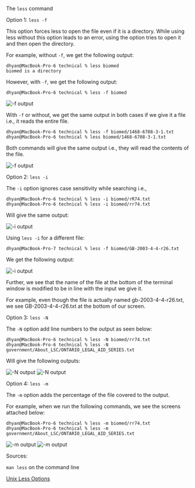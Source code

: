 The `less` command

Option 1: `less -f`

This option forces less to open the file even if it is a directory. While using less without this option leads to an error, using the option tries to open it and then open the directory.

For example, without `-f`, we get the following output:

```
dhyan@MacBook-Pro-6 technical % less biomed
biomed is a directory
```

However, with `-f`, we get the following output:

```
dhyan@MacBook-Pro-6 technical % less -f biomed
```

![-f output](ssless.png)


With `-f` or without, we get the same output in both cases if we give it a file i.e., it reads the entire file.


```
dhyan@MacBook-Pro-6 technical % less -f biomed/1468-6708-3-1.txt
dhyan@MacBook-Pro-6 technical % less biomed/1468-6708-3-1.txt
```
Both commands will give the same output i.e., they will read the contents of the file.

![-f output](ssless7.png)


Option 2: `less -i`


The `-i` option ignores case sensitivity while searching i.e., 

```
dhyan@MacBook-Pro-6 technical % less -i biomed/rR74.txt
dhyan@MacBook-Pro-6 technical % less -i biomed/rr74.txt
```

 
Will give the same output:


![-i output](ssless2.png)

Using `less -i` for a different file:

`dhyan@MacBook-Pro-7 technical % less -f biomed/GB-2003-4-4-r26.txt`

We get the following output:

![-i output](ssless8.png)


Further, we see that the name of the file at the bottom of the terminal window is modified to be in line with the input we give it.

For example, even though the file is actually named gb-2003-4-4-r26.txt, we see GB-2003-4-4-r26.txt at the bottom of our screen.

Option 3: `less -N`


The `-N` option add line numbers to the output as seen below:

```
dhyan@MacBook-Pro-6 technical % less -N biomed/rr74.txt
dhyan@MacBook-Pro-6 technical % less -N government/About_LSC/ONTARIO_LEGAL_AID_SERIES.txt

```
 
Will give the following outputs:


![-N output](ssless3.png)
![-N output](ssless4.png)


Option 4: `less -m`


The `-m` option adds the percentage of the file covered to the output.

For example, when we run the following commands, we see the screens attached below:


```
dhyan@MacBook-Pro-6 technical % less -m biomed/rr74.txt
dhyan@MacBook-Pro-6 technical % less -m government/About_LSC/ONTARIO_LEGAL_AID_SERIES.txt

```


![-m output](ssless5.png)
![-m output](ssless6.png)


Sources:

`man less` on the command line

[Unix Less Options](https://phoenixnap.com/kb/less-command-in-linux)
